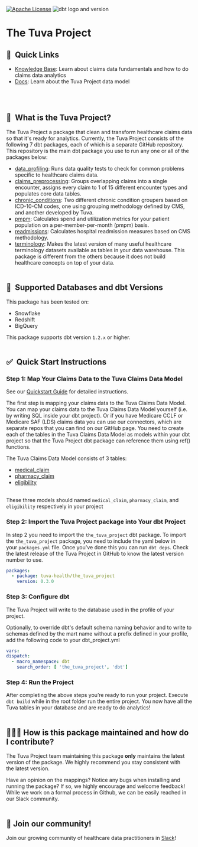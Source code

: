 [![Apache License](https://img.shields.io/badge/License-Apache%202.0-blue.svg)](https://opensource.org/licenses/Apache-2.0) ![dbt logo and version](https://img.shields.io/static/v1?logo=dbt&label=dbt-version&message=1.2.x&color=orange)
# The Tuva Project

## 🔗  Quick Links
- [Knowledge Base](https://thetuvaproject.com/): Learn about claims data fundamentals and how to do claims data analytics
- [Docs](https://tuva-health.github.io/the_tuva_project/#!/overview): Learn about the Tuva Project data model

<br/><br/>

## 🧰  What is the Tuva Project?

The Tuva Project a package that clean and transform healthcare claims data so that it's ready for analytics. Currently, the Tuva Project consists of the following 7 dbt packages, each of which is a separate GitHub repository.  This repository is the main dbt package you use to run any one or all of the packages below:

- [data_profiling](https://thetuvaproject.com/data-marts/data-profiling/about): Runs data quality tests to check for common problems specific to healthcare claims data.
- [claims_preprocessing](https://thetuvaproject.com/data-marts/claims-preprocessing/about): Groups overlapping claims into a single encounter, assigns every claim to 1 of 15 different encounter types and populates core data tables.
- [chronic_conditions](https://thetuvaproject.com/data-marts/chronic-conditions/about): Two different chronic condition groupers based on ICD-10-CM codes, one using grouping methodology defined by CMS, and another developed by Tuva. 
- [pmpm](https://thetuvaproject.com/data-marts/pmpm/about): Calculates spend and utilization metrics for your patient population on a per-member-per-month (pmpm) basis.
- [readmissions](https://thetuvaproject.com/data-marts/readmissions/about): Calculates hospital readmission measures based on CMS methodology.
- [terminology](https://thetuvaproject.com/terminology/about): Makes the latest version of many useful healthcare terminology datasets available as tables in your data warehouse. This package is different from the others because it does not build healthcare concepts on top of your data.
<br/><br/>

## 🔌  Supported Databases and dbt Versions

This package has been tested on: 
- Snowflake
- Redshift
- BigQuery

This package supports dbt version `1.2.x` or higher.
<br/><br/>

## ✅  Quick Start Instructions

### Step 1: Map Your Claims Data to the Tuva Claims Data Model

See our [Quickstart Guide](https://thetuvaproject.com/quickstart) for detailed instructions.

The first step is mapping your claims data to the Tuva Claims Data Model.  You can map your claims data to the Tuva Claims Data Model yourself (i.e. by writing SQL inside your dbt project).  Or if you have Medicare CCLF or Medicare SAF (LDS) claims data you can use our connectors, which are separate repos that you can find on our GitHub page.  You need to create each of the tables in the Tuva Claims Data Model as models within your dbt project so that the Tuva Project dbt package can reference them using ref() functions.

The Tuva Claims Data Model consists of 3 tables: 
- [medical_claim](https://thetuvaproject.com/data-marts/input-layer/data-dictionary/eligibility)
- [pharmacy_claim](https://thetuvaproject.com/data-marts/input-layer/data-dictionary/medical-claim)
- [eligibility](https://thetuvaproject.com/data-marts/input-layer/data-dictionary/pharmacy-claim)
<br/><br/>

These three models should named `medical_claim`, `pharmacy_claim`, and `eligibility` respectively in your project

### Step 2: Import the Tuva Project package into Your dbt Project

In step 2 you need to import the `the_tuva_project` dbt package.  To import the `the_tuva_project` package, you need to include the yaml below in your `packages.yml` file.  Once you've done this you can run `dbt deps`.  Check the latest release of the Tuva Project in GitHub to know the latest version number to use.

```yaml
packages:
  - package: tuva-health/the_tuva_project
    version: 0.3.0
```


### Step 3: Configure dbt 

The Tuva Project will write to the database used in the profile of your project. 

Optionally, to override dbt's default schema naming behavior and to write to schemas defined by the mart name without a prefix defined in your profile, add the following code to your dbt_project.yml  

```yaml
vars:
dispatch:
  - macro_namespace: dbt
    search_order: [ 'the_tuva_project', 'dbt']
```

### Step 4: Run the Project

After completing the above steps you’re ready to run your project.  Execute `dbt build` while in the root folder  run the entire project.  You now have all the Tuva tables in your database and are ready to do analytics!
<br/><br/>

## 🙋🏻‍♀️ How is this package maintained and how do I contribute?

The Tuva Project team maintaining this package **only** maintains the latest version of the package. We highly recommend you stay consistent with the latest version.

Have an opinion on the mappings? Notice any bugs when installing and running the package? If so, we highly encourage and welcome feedback! While we work on a formal process in Github, we can be easily reached in our Slack community.
<br/><br/>

## 🤝 Join our community!

Join our growing community of healthcare data practitioners in [Slack](https://join.slack.com/t/thetuvaproject/shared_invite/zt-16iz61187-G522Mc2WGA2mHF57e0il0Q)!
